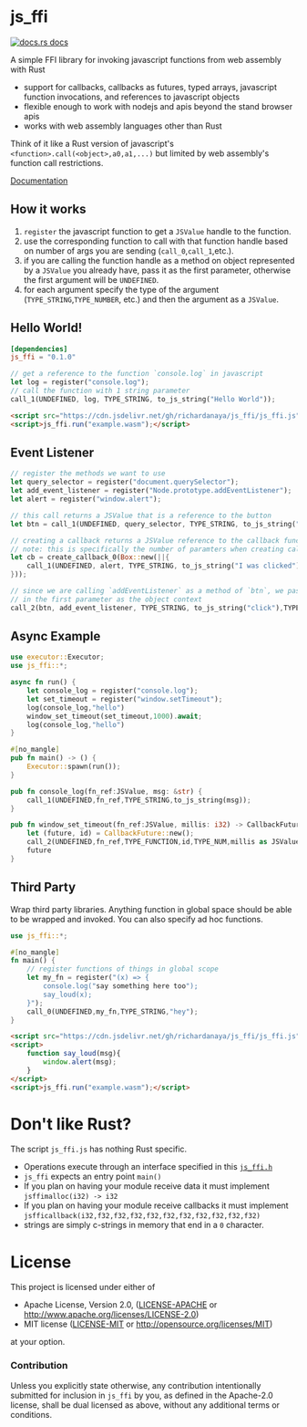 # js_ffi

<a href="https://docs.rs/js_ffi"><img src="https://img.shields.io/badge/docs-latest-blue.svg?style=flat-square" alt="docs.rs docs" /></a>

A simple FFI library for invoking javascript functions from web assembly with Rust
* support for callbacks, callbacks as futures, typed arrays, javascript function invocations, and references to javascript objects
* flexible enough to work with nodejs and apis beyond the stand browser apis
* works with web assembly languages other than Rust

Think of it like a Rust version of javascript's `<function>.call(<object>,a0,a1,...)` but limited by web assembly's function call restrictions.

[Documentation](https://docs.rs/js_ffi/)

## How it works

1. `register` the javascript function to get a `JSValue` handle to the function.
2. use the corresponding function to call with that function handle based on number of args you are sending (`call_0`,`call_1`,etc.).
3. if you are calling the function handle as a method on object represented by a `JSValue` you already have, pass it as the first parameter, otherwise the first argument will be `UNDEFINED`.
4. for each argument specify the type of the argument (`TYPE_STRING`,`TYPE_NUMBER`, etc.) and then the argument as a `JSValue`.

## Hello World!
```toml
[dependencies]
js_ffi = "0.1.0"
```
```rust
// get a reference to the function `console.log` in javascript
let log = register("console.log");
// call the function with 1 string parameter
call_1(UNDEFINED, log, TYPE_STRING, to_js_string("Hello World"));
```
```html
<script src="https://cdn.jsdelivr.net/gh/richardanaya/js_ffi/js_ffi.js"></script>
<script>js_ffi.run("example.wasm");</script>
```

## Event Listener

```rust
// register the methods we want to use
let query_selector = register("document.querySelector");
let add_event_listener = register("Node.prototype.addEventListener");
let alert = register("window.alert");

// this call returns a JSValue that is a reference to the button
let btn = call_1(UNDEFINED, query_selector, TYPE_STRING, to_js_string("#button"));

// creating a callback returns a JSValue reference to the callback function
// note: this is specifically the number of paramters when creating callbacks
let cb = create_callback_0(Box::new(||{
    call_1(UNDEFINED, alert, TYPE_STRING, to_js_string("I was clicked"));
}));

// since we are calling `addEventListener` as a method of `btn`, we pass it 
// in the first parameter as the object context
call_2(btn, add_event_listener, TYPE_STRING, to_js_string("click"),TYPE_FUNCTION,cb)
```

## Async Example

```rust
use executor::Executor;
use js_ffi::*;

async fn run() {
    let console_log = register("console.log");
    let set_timeout = register("window.setTimeout");
    log(console_log,"hello")
    window_set_timeout(set_timeout,1000).await;
    log(console_log,"hello")
}

#[no_mangle]
pub fn main() -> () {
    Executor::spawn(run());
}

pub fn console_log(fn_ref:JSValue, msg: &str) {
    call_1(UNDEFINED,fn_ref,TYPE_STRING,to_js_string(msg));
}

pub fn window_set_timeout(fn_ref:JSValue, millis: i32) -> CallbackFuture {
    let (future, id) = CallbackFuture::new();
    call_2(UNDEFINED,fn_ref,TYPE_FUNCTION,id,TYPE_NUM,millis as JSValue);
    future
}
```

## Third Party

Wrap third party libraries. Anything function in global space should be able to be wrapped and invoked. You can also specify ad hoc functions.

```rust
use js_ffi::*;

#[no_mangle]
fn main() {
    // register functions of things in global scope
    let my_fn = register("(x) => { 
        console.log("say something here too");
        say_loud(x);
    }");
    call_0(UNDEFINED,my_fn,TYPE_STRING,"hey");
}
```

```html
<script src="https://cdn.jsdelivr.net/gh/richardanaya/js_ffi/js_ffi.js"></script>
<script>
    function say_loud(msg){
        window.alert(msg);
    }
</script>
<script>js_ffi.run("example.wasm");</script>
```

# Don't like Rust?

The script `js_ffi.js` has nothing Rust specific.  

* Operations execute through an interface specified in this [`js_ffi.h`](https://github.com/richardanaya/js_ffi/blob/master/js_ffi.h)
* `js_ffi` expects an entry point `main()`
* If you plan on having your module receive data it must implement `jsffimalloc(i32) -> i32`
* If you plan on having your module receive callbacks it must implement `jsfficallback(i32,f32,f32,f32,f32,f32,f32,f32,f32,f32,f32)`
* strings are simply c-strings in memory that end in a `0` character.

# License

This project is licensed under either of

 * Apache License, Version 2.0, ([LICENSE-APACHE](LICENSE-APACHE) or
   http://www.apache.org/licenses/LICENSE-2.0)
 * MIT license ([LICENSE-MIT](LICENSE-MIT) or
   http://opensource.org/licenses/MIT)

at your option.

### Contribution

Unless you explicitly state otherwise, any contribution intentionally submitted
for inclusion in `js_ffi` by you, as defined in the Apache-2.0 license, shall be
dual licensed as above, without any additional terms or conditions.
